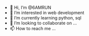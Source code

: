 - 👋 Hi, I’m @6AMRUN
- 👀 I’m interested in web development
- 🌱 I’m currently learning python, sql 
- 💞️ I’m looking to collaborate on ...
- 📫 How to reach me ...

<!---
6AMRUN/6AMRUN is a ✨ special ✨ repository because its `README.md` (this file) appears on your GitHub profile.
You can click the Preview link to take a look at your changes.
--->
